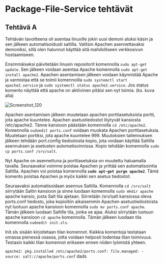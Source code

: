 <h1> Package-File-Service tehtävät </h1>

<h2> Tehtävä A </h2>

Tehtävän tavoitteena oli asentaa linuxille jokin uusi demoni aluksi käsin ja sen jälkeen automatisoidusti saltilla. Valitsin Apachen asennettavaksi demoniksi, sillä olen halunnut käyttää sitä mahdolliseen verkkosivun hostaamiseen. 

Ensimmäiseksi päivitetään linuxin repositorit komennolla ``sudo apt-get update``. Sen jälkeen voidaan asentaa Apache komennolla ``sudo apt-get install apache2``. Apachen asentamisen jälkeen voidaan käynnistää Apache ja varmistaa että se toimii komennoilla ``sudo systemctl start apache2.service`` ja ``sudo systemctl status apache2.service``. Jos status komento näyttää että apache on aktiivinen pitäisi sen nyt toimia. (ks. kuva alla)

![Screenshot_120](https://user-images.githubusercontent.com/82207948/114685617-b79a8600-9d1a-11eb-97df-0c3e2d12b290.png)

Apachen asentamisen jälkeen muutetaan apachen porttiasetuksista portti, jota apache kuuntelee. Apachen asetustiedostot löytyvät kansiosta /etc/apache2. Tänne kansioon päästään komennolla ``cd /etc/apache2``. Komennolla ``sudoedit ports.conf`` voidaan muokata Apachen porttiasetuksia. Muutetaan portiksi, jota apache kuuntelee 999. Muutoksien tallennuksen jälkeen tehdään port.config tiedostosta kopio, jota voidaan käyttää Saltilla asennuksen ja asetusten automatisoinnissa. Kopio tehdään komennolla ``sudo cp ports.conf /srv/salt``.

Nyt Apache on asennettuna ja porttiasetuksia on muutettu haluamalla tavalla. Seuraavaksi voimme poistaa Apachen ja yrittää sen automatisointia Saltilla. Apachen voi poistaa komennolla **``sudo apt-get purge apache2``**. Tämä komento poistaa Apachen ja myös kaikki sen asetus tiedostot. 

Seuraavaksi automatisoidaan asennus Saltilla. Komennolla ``cd /srv/salt`` siirrytään Saltin kansioon ja sinne luodaan komennolla ``sudo mkdir apache`` apache kansio, josta Salt tila ajetaan. Siirretään /srv/salt kansiossa oleva ports.conf tiedosto, joka kopioitiin aikaisemmin Apachen asetustiedostoista nyt luotuun apache kansioon komennolla ``sudo mv ports.conf apache``. Tämän jälkeen luodaan Saltille tila, jonka se ajaa. Aluksi siirrytään luotuun apache kansioon ``cd apache`` komennolla. Tämän jälkeen luodaan tila komennolla ``sudoedit init.sls``.

Init.sls sisään kirjoitetaan tilan komennot. Kaikkia komentoja testataan omassa pienessä osassa, jotta voidaan helposti todentaa tilan toimivuus. Testasin kaikki tilan komennot erikseen ennen niiden lyömistä yhteen. 

``
apache2:
  pkg.installed
 /etc/apache2/ports.conf:
  file.managed:
    - source: salt://apache/ports.conf
``
dads
